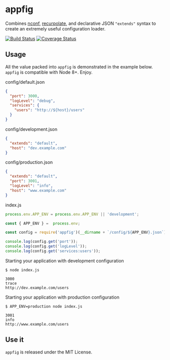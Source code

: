 # appfig

Combines [nconf](https://github.com/indexzero/nconf), [recurpolate](https://github.com/AndersDJohnson/recurpolate), and declarative JSON `"extends"` syntax to create an extremely useful configuration loader. 

[![Build Status](https://travis-ci.org/ryanricard/appfig.svg?branch=master)](https://travis-ci.org/ryanricard/appfig)
[![Coverage Status](https://coveralls.io/repos/github/ryanricard/appfig/badge.svg?branch=master)](https://coveralls.io/github/ryanricard/appfig?branch=master)

## Usage

All the value packed into `appfig` is demonstrated in the example below.  `appfig` is compatible with Node 8+. Enjoy.

config/default.json
```json
{
  "port": 3000,
  "logLevel": "debug",
  "services": {
    "users": "http://${host}/users"
  }
}
```

config/development.json
```json
{
  "extends": "default",
  "host": "dev.example.com"
}
```

config/production.json
```json
{
  "extends": "default",
  "port": 3001,
  "logLevel": "info",
  "host": "www.example.com"
}
```

index.js
```js
process.env.APP_ENV = process.env.APP_ENV || 'development';

const { APP_ENV } =  process.env;

const config = require('appfig')(__dirname + `/config/${APP_ENV}.json`);

console.log(config.get('port'));
console.log(config.get('logLevel'));
console.log(config.get('services:users'));
```

Starting your application with development configuration

```shell
$ node index.js

3000
trace
http://dev.example.com/users
```

Starting your application with production configuration

```shell
$ APP_ENV=production node index.js

3001
info
http://www.example.com/users
```

## Use it
`appfig` is released under the MIT License.
